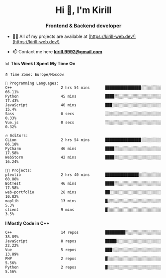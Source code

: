 <h1 align="center">Hi 👋, I'm Kirill</h1>
<h3 align="center">Frontend & Backend developer</h3>

- 👨‍💻 All of my projects are available at [https://kirill-web.dev/](https://kirill-web.dev/)

- 📫 Contact me here **kirill.9992@gmail.com**











<!--START_SECTION:waka-->
📊 **This Week I Spent My Time On** 

```text
⌚︎ Time Zone: Europe/Moscow

💬 Programming Languages: 
C++                      2 hrs 54 mins       ████████████████░░░░░░░░░   66.11% 
Python                   45 mins             ████░░░░░░░░░░░░░░░░░░░░░   17.43% 
JavaScript               40 mins             ███░░░░░░░░░░░░░░░░░░░░░░   15.4% 
Sass                     0 secs              ░░░░░░░░░░░░░░░░░░░░░░░░░   0.33% 
Vue.js                   0 secs              ░░░░░░░░░░░░░░░░░░░░░░░░░   0.32%

🔥 Editors: 
CLion                    2 hrs 54 mins       ████████████████░░░░░░░░░   66.18% 
PyCharm                  46 mins             ████░░░░░░░░░░░░░░░░░░░░░   17.58% 
WebStorm                 42 mins             ████░░░░░░░░░░░░░░░░░░░░░   16.24%

🐱‍💻 Projects: 
plexlib                  2 hrs 40 mins       ███████████████░░░░░░░░░░   60.88% 
BotTest                  46 mins             ████░░░░░░░░░░░░░░░░░░░░░   17.58% 
web-portfolio            28 mins             ██░░░░░░░░░░░░░░░░░░░░░░░   10.82% 
maplib                   13 mins             █░░░░░░░░░░░░░░░░░░░░░░░░   5.3% 
client                   9 mins              █░░░░░░░░░░░░░░░░░░░░░░░░   3.5%

```

**I Mostly Code in C++** 

```text
C++                      14 repos            █████████░░░░░░░░░░░░░░░░   38.89% 
JavaScript               8 repos             █████░░░░░░░░░░░░░░░░░░░░   22.22% 
Vue                      5 repos             ███░░░░░░░░░░░░░░░░░░░░░░   13.89% 
PHP                      2 repos             █░░░░░░░░░░░░░░░░░░░░░░░░   5.56% 
Python                   2 repos             █░░░░░░░░░░░░░░░░░░░░░░░░   5.56%

```



<!--END_SECTION:waka-->
